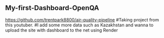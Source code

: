 ## My-first-Dashboard-OpenQA

https://github.com/trentpark8800/air-quality-pipeline
#Taking project from this youtuber. 
#I add some more data such as Kazakhstan and wanna to upload the site with dashboard to the net using Render
